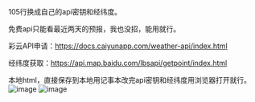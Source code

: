 105行换成自己的api密钥和经纬度。

免费api只能看最近两天的预报，我也没招，能用就行。

彩云API申请：https://docs.caiyunapp.com/weather-api/index.html

经纬度获取：https://api.map.baidu.com/lbsapi/getpoint/index.html

本地html，直接保存到本地用记事本改完api密钥和经纬度用浏览器打开就行。
![image](https://github.com/user-attachments/assets/fdefc378-d64c-49b5-ba1a-9b0b6f5715df)
![image](https://github.com/user-attachments/assets/1e9785c6-98c4-4f3c-b67f-b6ecc22c32a1)
